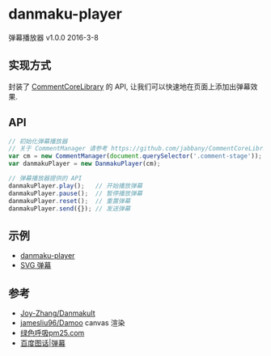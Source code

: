 # danmaku-player
弹幕播放器 v1.0.0 2016-3-8

## 实现方式
封装了 [CommentCoreLibrary](https://github.com/jabbany/CommentCoreLibrary) 的 API, 让我们可以快速地在页面上添加出弹幕效果.

## API
```javascript
// 初始化弹幕播放器
// 关于 CommentManager 请参考 https://github.com/jabbany/CommentCoreLibrary
var cm = new CommentManager(document.querySelector('.comment-stage'));
var danmakuPlayer = new DanmakuPlayer(cm);

// 弹幕播放器提供的 API
danmakuPlayer.play();   // 开始播放弹幕
danmakuPlayer.pause();  // 暂停播放弹幕
danmakuPlayer.reset();  // 重置弹幕
danmakuPlayer.send({}); // 发送弹幕
```

## 示例
* [danmaku-player](http://ufologist.github.io/danmaku-player/)
* [SVG 弹幕](http://ufologist.github.io/danmaku-player/svg-danmaku.html)

## 参考
* [Joy-Zhang/DanmakuIt](https://github.com/Joy-Zhang/DanmakuIt)
* [jamesliu96/Damoo](https://github.com/jamesliu96/Damoo) canvas 渲染
* [绿色呼吸pm25.com](http://www.pm25.com/)
* [百度图话|弹幕](http://imageplus.baidu.com/italk_home/detail.html)